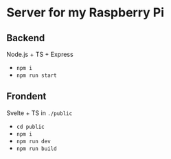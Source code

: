 # Server for my Raspberry Pi

## Backend

Node.js + TS + Express

- `npm i`
- `npm run start`

## Frondent

Svelte + TS in `./public`

- `cd public`
- `npm i`
- `npm run dev`
- `npm run build`
